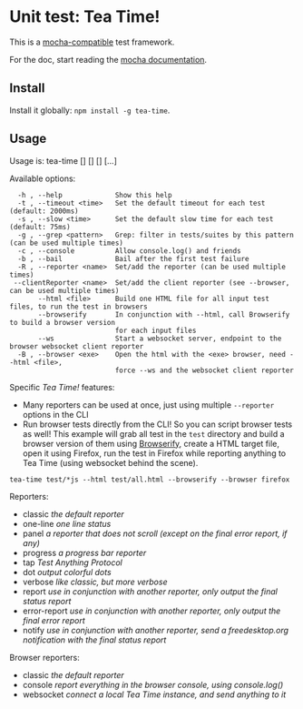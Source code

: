 

# Unit test: Tea Time!

This is a [mocha-compatible](http://mochajs.org/) test framework.

For the doc, start reading the [mocha documentation](http://mochajs.org/).


## Install

Install it globally: `npm install -g tea-time`.



## Usage

Usage is: tea-time [<test files>] [<option1>] [<option2>] [...]

Available options:
```
  -h , --help             Show this help
  -t , --timeout <time>   Set the default timeout for each test (default: 2000ms)
  -s , --slow <time>      Set the default slow time for each test (default: 75ms)
  -g , --grep <pattern>   Grep: filter in tests/suites by this pattern (can be used multiple times)
  -c , --console          Allow console.log() and friends
  -b , --bail             Bail after the first test failure
  -R , --reporter <name>  Set/add the reporter (can be used multiple times)
 --clientReporter <name>  Set/add the client reporter (see --browser, can be used multiple times)
       --html <file>      Build one HTML file for all input test files, to run the test in browsers
       --browserify       In conjunction with --html, call Browserify to build a browser version
                          for each input files
       --ws               Start a websocket server, endpoint to the browser websocket client reporter
  -B , --browser <exe>    Open the html with the <exe> browser, need --html <file>,
                          force --ws and the websocket client reporter
```


Specific *Tea Time!* features:

* Many reporters can be used at once, just using multiple `--reporter` options in the CLI
* Run browser tests directly from the CLI! So you can script browser tests as well! This example will grab all test in the
  `test` directory and build a browser version of them using [Browserify](https://www.npmjs.com/package/browserify),
  create a HTML target file, open it using Firefox, run the test in Firefox while reporting anything to Tea Time
  (using websocket behind the scene).

```
tea-time test/*js --html test/all.html --browserify --browser firefox
```



Reporters:

* classic *the default reporter*
* one-line *one line status*
* panel *a reporter that does not scroll (except on the final error report, if any)*
* progress *a progress bar reporter*
* tap *Test Anything Protocol*
* dot *output colorful dots*
* verbose *like classic, but more verbose*
* report *use in conjunction with another reporter, only output the final status report*
* error-report *use in conjunction with another reporter, only output the final error report*
* notify *use in conjunction with another reporter, send a freedesktop.org notification with the final status report*



Browser reporters:

* classic *the default reporter*
* console *report everything in the browser console, using console.log()*
* websocket *connect a local Tea Time instance, and send anything to it*


